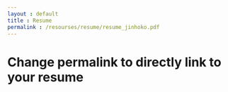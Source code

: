 ```yaml
---
layout : default
title : Resume
permalink : /resourses/resume/resume_jinhoko.pdf
---
```


# Change permalink to directly link to your resume
